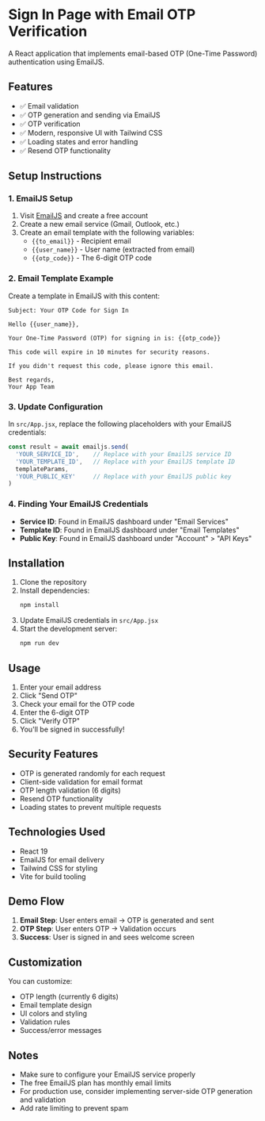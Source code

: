 # Sign In Page with Email OTP Verification

A React application that implements email-based OTP (One-Time Password) authentication using EmailJS.

## Features

- ✅ Email validation
- ✅ OTP generation and sending via EmailJS
- ✅ OTP verification
- ✅ Modern, responsive UI with Tailwind CSS
- ✅ Loading states and error handling
- ✅ Resend OTP functionality

## Setup Instructions

### 1. EmailJS Setup

1. Visit [EmailJS](https://www.emailjs.com/) and create a free account
2. Create a new email service (Gmail, Outlook, etc.)
3. Create an email template with the following variables:
   - `{{to_email}}` - Recipient email
   - `{{user_name}}` - User name (extracted from email)
   - `{{otp_code}}` - The 6-digit OTP code

### 2. Email Template Example

Create a template in EmailJS with this content:

```
Subject: Your OTP Code for Sign In

Hello {{user_name}},

Your One-Time Password (OTP) for signing in is: {{otp_code}}

This code will expire in 10 minutes for security reasons.

If you didn't request this code, please ignore this email.

Best regards,
Your App Team
```

### 3. Update Configuration

In `src/App.jsx`, replace the following placeholders with your EmailJS credentials:

```javascript
const result = await emailjs.send(
  'YOUR_SERVICE_ID',    // Replace with your EmailJS service ID
  'YOUR_TEMPLATE_ID',   // Replace with your EmailJS template ID
  templateParams,
  'YOUR_PUBLIC_KEY'     // Replace with your EmailJS public key
)
```

### 4. Finding Your EmailJS Credentials

- **Service ID**: Found in EmailJS dashboard under "Email Services"
- **Template ID**: Found in EmailJS dashboard under "Email Templates"
- **Public Key**: Found in EmailJS dashboard under "Account" > "API Keys"

## Installation

1. Clone the repository
2. Install dependencies:
   ```bash
   npm install
   ```
3. Update EmailJS credentials in `src/App.jsx`
4. Start the development server:
   ```bash
   npm run dev
   ```

## Usage

1. Enter your email address
2. Click "Send OTP"
3. Check your email for the OTP code
4. Enter the 6-digit OTP
5. Click "Verify OTP"
6. You'll be signed in successfully!

## Security Features

- OTP is generated randomly for each request
- Client-side validation for email format
- OTP length validation (6 digits)
- Resend OTP functionality
- Loading states to prevent multiple requests

## Technologies Used

- React 19
- EmailJS for email delivery
- Tailwind CSS for styling
- Vite for build tooling

## Demo Flow

1. **Email Step**: User enters email → OTP is generated and sent
2. **OTP Step**: User enters OTP → Validation occurs
3. **Success**: User is signed in and sees welcome screen

## Customization

You can customize:
- OTP length (currently 6 digits)
- Email template design
- UI colors and styling
- Validation rules
- Success/error messages

## Notes

- Make sure to configure your EmailJS service properly
- The free EmailJS plan has monthly email limits
- For production use, consider implementing server-side OTP generation and validation
- Add rate limiting to prevent spam
